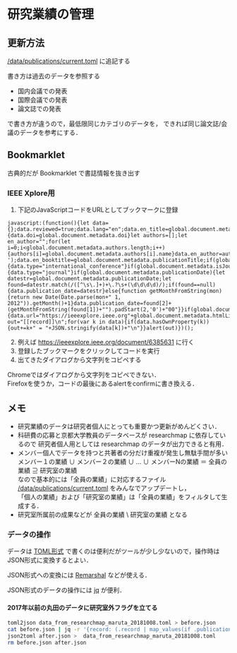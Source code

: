 # 研究業績の管理

## 更新方法

[/data/publications/current.toml](/data/publications/current.toml) に追記する

書き方は過去のデータを参照する

* 国内会議での発表
* 国際会議での発表
* 論文誌での発表

で書き方が違うので，最低限同じカテゴリのデータを，
できれば同じ論文誌/会議のデータを参考にする．

## Bookmarklet
古典的だが Bookmarklet で書誌情報を抜き出す

### IEEE Xplore用
1. 下記のJavaScriptコードをURLとしてブックマークに登録
``` 
javascript:(function(){let data={};data.reviewed=true;data.lang="en";data.en_title=global.document.metadata.title;data.page_begin=global.document.metadata.startPage;data.page_end=global.document.metadata.endPage;if(global.document.metadata.doi){data.doi=global.document.metadata.doi}let authors=[];let en_author="";for(let i=0;i<global.document.metadata.authors.length;i++){authors[i]=global.document.metadata.authors[i].name}data.en_author=authors.join(', ');data.en_booktitle=global.document.metadata.publicationTitle;if(global.document.metadata.isConference){data.type="international_conference"}if(global.document.metadata.isJournal){data.type="journal"}if(global.document.metadata.publicationDate){let datestr=global.document.metadata.publicationDate;let found=datestr.match(/([^\s\.]+)+\.?\s+(\d\d\d\d)/);if(found==null){data.publication_date=datestr}else{function getMonthFromString(mon){return new Date(Date.parse(mon+" 1, 2012")).getMonth()+1}data.publication_date=found[2]+(getMonthFromString(found[1])+"").padStart(2,'0')+"00"}}if(global.document.metadata.htmlLink){data.url="https://ieeexplore.ieee.org"+global.document.metadata.htmlLink}let out="[[record]]\n";for(var k in data){if(data.hasOwnProperty(k)){out+=k+" = "+JSON.stringify(data[k])+"\n"}}alert(out)})();
```
2. 例えば https://ieeexplore.ieee.org/document/6385631 に行く
3. 登録したブックマークをクリックしてコードを実行
4. 出てきたダイアログから文字列をコピペする

Chromeではダイアログから文字列をコピペできない．  
Firefoxを使うか，コードの最後にあるalertをconfirmに書き換える．

## メモ

 * 研究業績のデータは研究者個人にとっても重要かつ更新がめんどくさい．
 * 科研費の応募と京都大学教員のデータベースが researchmap に依存しているので
研究者個人用としては researchmap のデータが出力できると有用．
 * メンバー個人でデータを持つと共著者の分だけ重複が発生し無駄手間が多い  
   メンバー１の業績 ∪ メンバー２の業績 ∪ … ∪ メンバーNの業績 ＝ 全員の業績 ⊇ 研究室の業績  
   なので基本的には「全員の業績」に対応するファイル [/data/publications/current.toml](/data/publications/current.toml) をみんなでアップデートし，  
   「個人の業績」および「研究室の業績」は「全員の業績」をフィルタして生成する．
 * 研究室所属前の成果などが 全員の業績 \ 研究室の業績 となる

### データの操作

データは [TOML形式](https://github.com/toml-lang/toml) で書くのは便利だがツールが少し少ないので，操作時はJSON形式に変換するとよい．

JSON形式への変換には [Remarshal](https://github.com/dbohdan/remarshal) などが使える．

JSON形式のデータの操作には [jq](https://stedolan.github.io/jq/) が便利．

#### 2017年以前の丸田のデータに研究室外フラグを立てる
``` sh
toml2json data_from_researchmap_maruta_20181008.toml > before.json
cat before.json | jq -r '{record: (.record | map_values(if .publication_date > "20170000" then . else . + {outside_kuaero:true} end))}' > after.json
json2toml after.json >  data_from_researchmap_maruta_20181008.toml
rm before.json after.json
```
